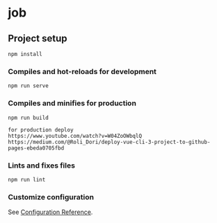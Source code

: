 # job

## Project setup
```
npm install
```

### Compiles and hot-reloads for development
```
npm run serve
```

### Compiles and minifies for production
```
npm run build

for production deploy
https://www.youtube.com/watch?v=W04ZoOWbqlQ
https://medium.com/@Roli_Dori/deploy-vue-cli-3-project-to-github-pages-ebeda0705fbd
```

### Lints and fixes files
```
npm run lint
```

### Customize configuration
See [Configuration Reference](https://cli.vuejs.org/config/).
